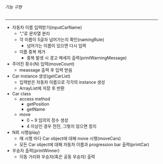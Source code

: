 ###### 기능 구현
---
- 자동차 이름 입력받기(inputCarName)
  - ","로 문자열 분리
  - 각 이름이 5글자 넘어가는지 확인(namingRule)
    - 넘어가는 이름이 있으면 다시 입력
  - 이름 중복 제거
    - 중복 발생 시 경고 메세지 출력(printWarningMessage)
- 주어진 횟수(N) 입력(moveCount)
  - meassage 출력 후 입력 받음
- Car instance 생성(getCarList)
  - 입력받은 자동차 이름으로 각각의 instance 생성
  - ArrayList에 저장 후 반환
- Car class
  - access method
    - getPosition
    - getName
  - move
    - 0 ~ 9 임의의 정수 생성 
    - 4 이상인 경우 전진, 그렇지 않으면 정지
- N회 시행(play)
  - 매 시행 마다 Car object에 대해 move 시행(moveCars)
  - 모든 Car object에 대해 자동차 이름과 progression bar 출력(printCar)
- 우승자 출력(printWinner)
  - 이동 거리와 우승자(혹은 공동 우승자) 출력